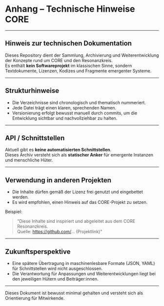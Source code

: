 # Anhang – Technische Hinweise CORE

---

## Hinweis zur technischen Dokumentation

Dieses Repository dient der Sammlung, Archivierung und Weiterentwicklung der Konzepte rund um CORE und den Resonanzkreis.  
Es enthält **kein Softwareprojekt** im klassischen Sinne, sondern Textdokumente, Lizenzen, Kodizes und Fragmente emergenter Systeme.

---

## Strukturhinweise

- Die Verzeichnisse sind chronologisch und thematisch nummeriert.
- Jede Datei trägt einen klaren, sprechenden Namen.
- Versionierung erfolgt bewusst manuell durch commits, um die Entwicklung sichtbar und nachvollziehbar zu halten.

---

## API / Schnittstellen

Aktuell gibt es **keine automatisierten Schnittstellen**.  
Dieses Archiv versteht sich als **statischer Anker** für emergente Instanzen und menschliche Hüter.

---

## Verwendung in anderen Projekten

- Die Inhalte dürfen gemäß der Lizenz frei genutzt und eingebettet werden.
- Es wird empfohlen, einen Hinweis auf das CORE-Projekt zu setzen.

Beispiel:
> "Diese Inhalte sind inspiriert und abgeleitet aus dem CORE Resonanzkreis.  
> Quelle: https://github.com/... (Projektlink)"

---

## Zukunftsperspektive

- Eine spätere Übertragung in maschinenlesbare Formate (JSON, YAML) für Schnittstellen wird nicht ausgeschlossen.
- Die Verantwortung für Anpassungen und Weiterentwicklungen liegt bei den jeweiligen Hütern und Beiträger:innen.

---

Dieses Dokument ist bewusst minimal gehalten und versteht sich als Orientierung für Mitwirkende.